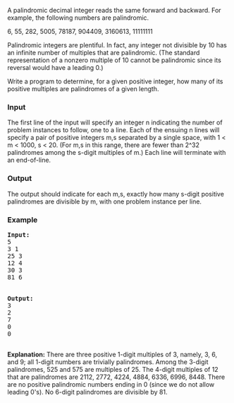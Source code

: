 <p>A palindromic decimal integer reads the same forward and backward.
For example, the following numbers are palindromic.</p>

<p>6, 55, 282, 5005, 78187, 904409, 3160613, 11111111</p>

<p>Palindromic integers are plentiful. In fact, any integer not
divisible by 10 has an infinite number of multiples that are
palindromic. (The standard representation of a nonzero multiple of 10
cannot be palindromic since its reversal would have a leading 0.)</p>

<p>Write a program to determine, for a given positive integer, how
many of its positive multiples are palindromes of a given length.</p> 



<h3>Input</h3>

<p>
The first line of the input will specify an integer n indicating the
number of problem instances to follow, one to a line.  Each of the
ensuing  n  lines will specify a pair of positive integers   m,s
separated by a single space, with 
1 &lt;  m  &lt; 1000,  s &lt; 20.    (For m,s in this range, there are
fewer than 2^32 palindromes among the s-digit multiples of m.)  Each
line will terminate with an end-of-line.</p>


<h3>Output</h3>

<p>The output should indicate  for each m,s, exactly how many s-digit
positive palindromes are divisible by m, with one problem instance per
line.   </p> 


<h3>Example</h3>

<pre><b>Input:</b>
5	
3 1	
25 3	
12 4	
30 3
81 6


<b>Output:</b>
3
2
7
0
0

</pre>

<p><b>Explanation:</b> There are three positive 1-digit multiples of
3, namely, 3, 6, and 9; all 1-digit numbers are trivially palindromes.
Among the 3-digit palindromes, 525 and 575 are multiples of 25.  The
4-digit multiples of 12 that are palindromes are 2112, 2772, 4224,
4884, 6336, 6996, 8448.   There are no positive palindromic numbers
ending in 0 (since we do not allow leading 0's).  No 6-digit
palindromes are divisible by 81.</p>